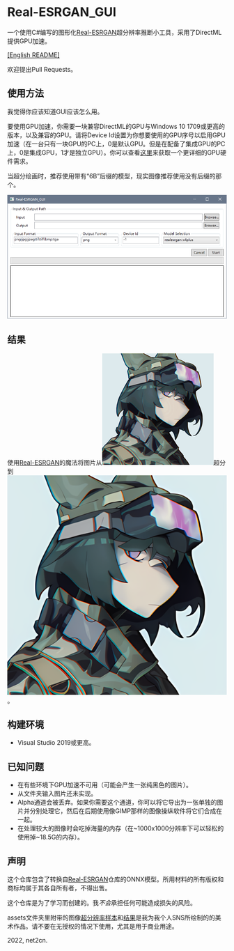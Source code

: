 # Real-ESRGAN_GUI
一个使用C#编写的图形化[Real-ESRGAN](https://github.com/xinntao/Real-ESRGAN)超分辨率推断小工具，采用了DirectML提供GPU加速。

[[English README]](README.md)

欢迎提出Pull Requests。

## 使用方法
我觉得你应该知道GUI应该怎么用。

要使用GPU加速，你需要一块兼容DirectML的GPU与Windows 10 1709或更高的版本，以及兼容的GPU。请将Device Id设置为你想要使用的GPU序号以启用GPU加速（在一台只有一块GPU的PC上，0是默认GPU。但是在配备了集成GPU的PC上，0是集成GPU，1才是独立GPU）。你可以查看[这里](https://github.com/microsoft/DirectML#hardware-requirements)来获取一个更详细的GPU硬件需求。

当超分绘画时，推荐使用带有“6B”后缀的模型，现实图像推荐使用没有后缀的那个。

![UI](./assets/screenshot_2022-03-26_171403.png)

## 结果
使用[Real-ESRGAN](https://github.com/xinntao/Real-ESRGAN)的魔法将图片从![256px image](./assets/avatar_256px.png)超分到![1024px image](./assets/avatar_256px_realesrgan-x4plus_anime_6B.png)。

## 构建环境
- Visual Studio 2019或更高。

## 已知问题
- 在有些环境下GPU加速不可用（可能会产生一张纯黑色的图片）。
- 从文件夹输入图片还未实现。
- Alpha通道会被丢弃。如果你需要这个通道，你可以将它导出为一张单独的图片并分别处理它，然后在后期使用像GIMP那样的图像操纵软件将它们合成在一起。
- 在处理较大的图像时会吃掉海量的内存（在\~1000x1000分辨率下可以轻松的使用掉\~18.5G的内存）。

## 声明
这个仓库包含了转换自[Real-ESRGAN](https://github.com/xinntao/Real-ESRGAN)仓库的ONNX模型。所用材料的所有版权和商标均属于其各自所有者，不得出售。

这个仓库是为了学习而创建的。我*不会*承担任何可能造成损失的风险。

assets文件夹里附带的图像[超分辨率样本](./assets/avatar_256px.png)和[结果](./assets/avatar_256px_realesrgan-x4plus_anime_6B.png)是我为我个人SNS所绘制的的美术作品。请不要在无授权的情况下使用，尤其是用于商业用途。

2022, net2cn.